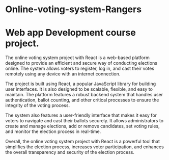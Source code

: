 # Online-voting-system-Rangers
<h1>Web app Development course project. </h1> 

<p>The online voting system project with React is a web-based platform designed to provide an efficient and secure way of conducting elections online. The system allows voters to register, log in, and cast their votes remotely using any device with an internet connection.

The project is built using React, a popular JavaScript library for building user interfaces. It is also designed to be scalable, flexible, and easy to maintain. The platform features a robust backend system that handles user authentication, ballot counting, and other critical processes to ensure the integrity of the voting process.

The system also features a user-friendly interface that makes it easy for voters to navigate and cast their ballots securely. It allows administrators to create and manage elections, add or remove candidates, set voting rules, and monitor the election process in real-time.

Overall, the online voting system project with React is a powerful tool that simplifies the election process, increases voter participation, and enhances the overall transparency and security of the election process. </p>
